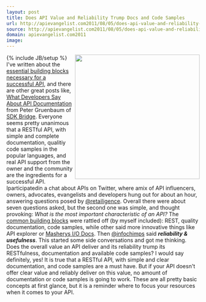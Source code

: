 ```yaml
---
layout: post
title: Does API Value and Reliability Trump Docs and Code Samples
url: http://apievangelist.com2011/08/05/does-api-value-and-reliability-trump-docs-and-code-samples/
source: http://apievangelist.com2011/08/05/does-api-value-and-reliability-trump-docs-and-code-samples/
domain: apievangelist.com2011
image: 
---
```

{% include JB/setup %}<img src="http://kinlane-productions.s3.amazonaws.com/api-evangelist/Tag-Cloud-Code-Value-Reliability.png"  width="325" align="right" />I've written about the <a title="essential building blocks necessary a successful API" href="http://blog.apievangelist.com/2011/03/07/api-area-common-building-blocks/">essential building blocks necessary for a successful API</a>, and there are other great posts like, <a title="What Developers Say About API Documentation" href="http://blog.programmableweb.com/2011/05/20/what-developers-say-about-api-documentation/">What Developers Say About API Documentation</a> from Peter Gruenbaum of <a title="SDK Bridge" href="http://blog.apievangelist.com/2010/10/09/api-documentation/">SDK Bridge</a>.
Everyone seems pretty unanimous that a RESTful API, with simple and complete documentation, qualitiy code samples in the popular languages, and real API support from the owner and the community are the ingredients for a successful API.
Iparticipatedin a chat about APIs on Twitter, where amix of API influencers, owners, advocates, evangelists and developers hung out for about an hour, answering questions posed by <a title="http://twitter.com/!/retailigence" href="http://twitter.com/!/retailigence">@retailigence</a>. Overall there were about seven questions asked, but the second one was simple, and thought provoking:
<em>What is the most important characteristic of an API?</em>
The <a title="common building blocks" href="http://blog.apievangelist.com/2011/03/07/api-area-common-building-blocks/">common building blocks</a> were rattled off (by myself included): REST, quality documentation, code samples, while other said more innovative things like API explorer or <a title="Mashery I/O Docs" href="http://blog.apievangelist.com/2011/08/02/mashery-open-sources-their-api-io-docs/">Masherys I/O Docs</a>. Then <a title="@infochimps" href="http://twitter.com/!/InfoChimps">@infochimps</a> said <strong><em>reliability &amp; usefulness</em></strong>.
This started some side conversations and got me thinking. Does the overall value an API deliver and its reliability trump its RESTfulness, documentation and available code samples?
I would say definitely, yes! It is true that a RESTful API, with simple and clear documentation, and code samples are a must have. But if your API doesn't offer clear value and reliably deliver on this value, no amount of documentation or code samples is going to work.
These are all pretty basic concepts at first glance, but it is a reminder where to focus your resources when it comes to your API.
